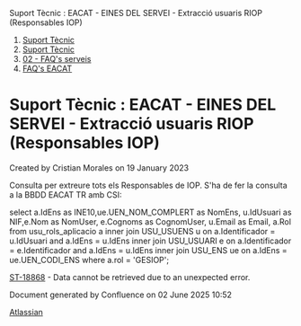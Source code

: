 Suport Tècnic : EACAT - EINES DEL SERVEI - Extracció usuaris RIOP (Responsables IOP)  

1.  [Suport Tècnic](index.md)
2.  [Suport Tècnic](13893782.md)
3.  [02 - FAQ's serveis](26313393.md)
4.  [FAQ's EACAT](28705559.md)

Suport Tècnic : EACAT - EINES DEL SERVEI - Extracció usuaris RIOP (Responsables IOP)
====================================================================================

Created by Cristian Morales on 19 January 2023

Consulta per extreure tots els Responsables de IOP. S'ha de fer la consulta a la BBDD EACAT TR amb CSI:

select a.IdEns as INE10,ue.UEN\_NOM\_COMPLERT as NomEns, u.IdUsuari as NIF,e.Nom as NomUser, e.Cognoms as CognomUser, u.Email as Email, a.Rol from usu\_rols\_aplicacio a
inner join USU\_USUENS u
on a.Identificador = u.IdUsuari
and a.IdEns = u.IdEns
inner join USU\_USUARI e
on a.Identificador = e.Identificador
and a.IdEns = u.IdEns
inner join USU\_ENS ue
on a.IdEns = ue.UEN\_CODI\_ENS
where a.rol = 'GESIOP';

  

  

  

  

  

[ST-18868](https://contacte.aoc.cat/browse/ST-18868?src=confmacro) - Data cannot be retrieved due to an unexpected error.

Document generated by Confluence on 02 June 2025 10:52

[Atlassian](http://www.atlassian.com/)